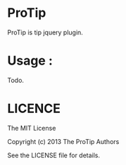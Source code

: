 # ProTip

ProTip is tip jquery plugin.

# Usage : 

Todo.


# LICENCE

The MIT License

Copyright (c) 2013 The ProTip Authors

See the LICENSE file for details.

